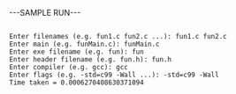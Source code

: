 ---SAMPLE RUN---
<pre>
<code>
Enter filenames (e.g. fun1.c fun2.c ...): fun1.c fun2.c
Enter main (e.g. funMain.c): funMain.c
Enter exe filename (e.g. fun): fun
Enter header filename (e.g. fun.h): fun.h
Enter compiler (e.g. gcc): gcc 
Enter flags (e.g. -std=c99 -Wall ...): -std=c99 -Wall
Time taken = 0.0006270408630371094
</code>
</pre>
